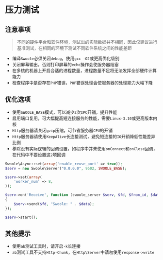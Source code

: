 # 压力测试

注意事项
----
> 不同的硬件平台和软件环境，测试出的实际数据并不相同，因此仅建议进行基准测试，在相同的环境下测试不同软件系统之间的性能差距

* 编译`Swoole`必须关闭`debug`，使用`gcc -O2`或更高优化级别
* 关闭屏幕输出，否则打印屏幕的`echo`操作会使服务器阻塞
* 在多核的机器上开启合适的进程数量，进程数量不足将无法发挥全部硬件计算能力
* 检查程序中是否存在`PHP`错误，`PHP`错误处理会使服务器的处理能力大幅下降

优化选项
----
* 使用`SWOOLE_BASE`模式，可以减少`2`次`IPC`开销，提升性能
* 启用端口复用，可大幅提高短连接服务的性能，需要`Linux-3.10`或更高版本内核
* `Http`服务器请关闭`gzip`压缩，可节省服务器`CPU`的开销
* `Http`服务器请使用`KeepAlive`长连接测试，避免短连接的`IO`开销降低性能差异比例
* 移除没有实际逻辑的回调设置，如程序中并未使用`onConnect`和`onClose`回调，在代码中不要设置这`2`项回调


```php
Swoole\Async::set(array('enable_reuse_port' => true));
$serv = new Swoole\Server("0.0.0.0", 9502, SWOOLE_BASE);

$serv->set(array(
    'worker_num' => 8,
));

$serv->on('Receive', function (swoole_server $serv, $fd, $from_id, $data)
{
    $serv->send($fd, "Swoole: " . $data);
});

$serv->start();
```

其他提示
----
* 使用`ab`测试工具时，请开启`-k`长连接
* `ab`测试工具不支持`Http-Chunk`，在`Http\Server`中请勿使用`response->write`